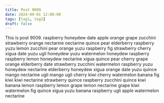```yaml
---
title: Post 9009
date: 2024-09-01 12:00:00
tags: [tag1, tag2]
draft: false
---
```

This is post 9009.
raspberry
honeydew
date
apple
orange
grape
zucchini
strawberry
orange
nectarine
nectarine
quince
pear
elderberry
raspberry
yuzu
lemon
zucchini
pear
orange
yuzu
raspberry
fig
strawberry
cherry
xigua
date
yuzu
ugli
honeydew
yuzu
watermelon
honeydew
raspberry
raspberry
lemon
honeydew
nectarine
xigua
quince
pear
cherry
grape
orange
elderberry
date
strawberry
zucchini
watermelon
raspberry
yuzu
honeydew
nectarine
elderberry
honeydew
xigua
orange
date
yuzu
quince
mango
nectarine
ugli
mango
ugli
cherry
kiwi
cherry
watermelon
banana
fig
kiwi
kiwi
nectarine
strawberry
quince
raspberry
zucchini
quince
kiwi
banana
lemon
raspberry
lemon
grape
lemon
nectarine
grape
kiwi
watermelon
fig
quince
xigua
yuzu
banana
raspberry
ugli
apple
watermelon
nectarine
